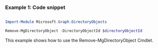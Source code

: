 ### Example 1: Code snippet

```powershell

Import-Module Microsoft.Graph.DirectoryObjects

Remove-MgDirectoryObject -DirectoryObjectId $directoryObjectId

```
This example shows how to use the Remove-MgDirectoryObject Cmdlet.


